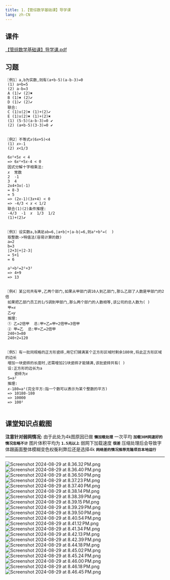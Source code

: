 ```yaml
---
title: 1.【管综数学基础课】导学课
lang: zh-CN
---
```


## 课件
[【管综数学基础课】导学课.pdf](..%2F..%2Fpublic%2Fmath%2F1.%E6%95%B0%E5%AD%A6-%E5%9F%BA%E7%A1%80%E7%9F%A5%E8%AF%86%2F1.%E3%80%90%E7%AE%A1%E7%BB%BC%E6%95%B0%E5%AD%A6%E5%9F%BA%E7%A1%80%E8%AF%BE%E3%80%91%E5%AF%BC%E5%AD%A6%E8%AF%BE%2F%E3%80%90%E7%AE%A1%E7%BB%BC%E6%95%B0%E5%AD%A6%E5%9F%BA%E7%A1%80%E8%AF%BE%E3%80%91%E5%AF%BC%E5%AD%A6%E8%AF%BE.pdf)

## 习题
```
〖例1〗a,b为实数,则有(a+b-5)(a-b-3)=0
 (1) a+b=5
 (2) a-b=3
 A (1)✔︎ (2)✖︎
 B (1)✖︎ (2)✔︎
 D (1)✔︎ (2)✔︎
 联合:
 C (1)x(2)✖︎ (1)+(2)✔︎
 E (1)x(2)✖︎ (1)+(2)✖︎
 (1) (5-5)(a-b-3)=0 ✔︎
 (2) (a+b-5)(3-3)=0 ✔︎
 
 
〖例2〗不等式𝑥(6𝑥+5)<4
 (1) 𝑥>-1
 (2) 𝑥<1/3
 
 6𝑥²+5𝑥 < 4
 => 6𝑥²+5𝑥-4 < 0
 因式分解十字相乘法:
 𝑥  常数
 2  -1
 3  4
 2x4+3x(-1)
 = 8-3
 = 5
 => (2𝑥-1)(3𝑥+4) < 0
 => -4/3 < 𝑥 < 1/2
 联合(1)(2)条件推理:
 -4/3  -1  𝑥  1/3  1/2 
 (1)+(2)✔︎
 
 
〖例3〗设实数a,b满足ab=6,|a+b|+|a-b|=6,则a²+b²=(  )
 取整数->特值法(容易计算的数)
 a=2
 b=3
 |2+3|+|2-3|
 = 5+1
 = 6
 
 a²+b²=2²+3²
 => 4+9
 => 13
 
 
〖例4〗某公司共有甲,乙两个部门,如果从甲部门调10人到乙部门,那么乙部了人数是甲部门的2倍
 如果把乙部门员工的1/5调到甲部门,那么两个部门的人数相等,该公司的总人数为( )
 甲=𝑥
 乙=𝑦
 推理:
 ① 乙=2倍甲  总:甲+乙=甲+2倍甲=3倍甲 
 ② 甲=乙  总:甲+乙=2倍甲
 240÷3=80
 240÷2=120
 

〖例5〗有一批同规格的正方形瓷砖,用它们铺满某个正方形区域时剩余180块,将此正方形区域的边长
 增加一块瓷砖的长度时,还需增加21块瓷砖才能铺满,该批瓷砖共有( )
 设:正方形的边长为a  
    瓷砖为𝑥
 S=a²
 推理:
 𝑥-180=a²(完全平方:指一个数可以表示为某个整数的平方)
 => 10180-180
 => 10000
 => 100²


```

## 课堂知识点截图
**注意针对弱网情况:** 由于此处为4k图原因已做 **`懒加载处理`** 一次平均 **`加载30M网速好的情况忽略不计`** 图片体积平均为 **`1.5兆以上`** 弱网下加载速度 **`很差`** 压缩处理后会导致字体跟画面整体模糊变色权衡利弊后还是选择4k **`网络差的情况推荐克隆项目本地运行`**

---
![Screenshot 2024-08-29 at 8.36.32 PM.png](..%2F..%2Fpublic%2Fmath%2F1.%E6%95%B0%E5%AD%A6-%E5%9F%BA%E7%A1%80%E7%9F%A5%E8%AF%86%2F1.%E3%80%90%E7%AE%A1%E7%BB%BC%E6%95%B0%E5%AD%A6%E5%9F%BA%E7%A1%80%E8%AF%BE%E3%80%91%E5%AF%BC%E5%AD%A6%E8%AF%BE%2FScreenshot%202024-08-29%20at%208.36.32%E2%80%AFPM.png)
![Screenshot 2024-08-29 at 8.36.40 PM.png](..%2F..%2Fpublic%2Fmath%2F1.%E6%95%B0%E5%AD%A6-%E5%9F%BA%E7%A1%80%E7%9F%A5%E8%AF%86%2F1.%E3%80%90%E7%AE%A1%E7%BB%BC%E6%95%B0%E5%AD%A6%E5%9F%BA%E7%A1%80%E8%AF%BE%E3%80%91%E5%AF%BC%E5%AD%A6%E8%AF%BE%2FScreenshot%202024-08-29%20at%208.36.40%E2%80%AFPM.png)
![Screenshot 2024-08-29 at 8.36.50 PM.png](..%2F..%2Fpublic%2Fmath%2F1.%E6%95%B0%E5%AD%A6-%E5%9F%BA%E7%A1%80%E7%9F%A5%E8%AF%86%2F1.%E3%80%90%E7%AE%A1%E7%BB%BC%E6%95%B0%E5%AD%A6%E5%9F%BA%E7%A1%80%E8%AF%BE%E3%80%91%E5%AF%BC%E5%AD%A6%E8%AF%BE%2FScreenshot%202024-08-29%20at%208.36.50%E2%80%AFPM.png)
![Screenshot 2024-08-29 at 8.37.23 PM.png](..%2F..%2Fpublic%2Fmath%2F1.%E6%95%B0%E5%AD%A6-%E5%9F%BA%E7%A1%80%E7%9F%A5%E8%AF%86%2F1.%E3%80%90%E7%AE%A1%E7%BB%BC%E6%95%B0%E5%AD%A6%E5%9F%BA%E7%A1%80%E8%AF%BE%E3%80%91%E5%AF%BC%E5%AD%A6%E8%AF%BE%2FScreenshot%202024-08-29%20at%208.37.23%E2%80%AFPM.png)
![Screenshot 2024-08-29 at 8.37.40 PM.png](..%2F..%2Fpublic%2Fmath%2F1.%E6%95%B0%E5%AD%A6-%E5%9F%BA%E7%A1%80%E7%9F%A5%E8%AF%86%2F1.%E3%80%90%E7%AE%A1%E7%BB%BC%E6%95%B0%E5%AD%A6%E5%9F%BA%E7%A1%80%E8%AF%BE%E3%80%91%E5%AF%BC%E5%AD%A6%E8%AF%BE%2FScreenshot%202024-08-29%20at%208.37.40%E2%80%AFPM.png)
![Screenshot 2024-08-29 at 8.38.14 PM.png](..%2F..%2Fpublic%2Fmath%2F1.%E6%95%B0%E5%AD%A6-%E5%9F%BA%E7%A1%80%E7%9F%A5%E8%AF%86%2F1.%E3%80%90%E7%AE%A1%E7%BB%BC%E6%95%B0%E5%AD%A6%E5%9F%BA%E7%A1%80%E8%AF%BE%E3%80%91%E5%AF%BC%E5%AD%A6%E8%AF%BE%2FScreenshot%202024-08-29%20at%208.38.14%E2%80%AFPM.png)
![Screenshot 2024-08-29 at 8.38.39 PM.png](..%2F..%2Fpublic%2Fmath%2F1.%E6%95%B0%E5%AD%A6-%E5%9F%BA%E7%A1%80%E7%9F%A5%E8%AF%86%2F1.%E3%80%90%E7%AE%A1%E7%BB%BC%E6%95%B0%E5%AD%A6%E5%9F%BA%E7%A1%80%E8%AF%BE%E3%80%91%E5%AF%BC%E5%AD%A6%E8%AF%BE%2FScreenshot%202024-08-29%20at%208.38.39%E2%80%AFPM.png)
![Screenshot 2024-08-29 at 8.39.15 PM.png](..%2F..%2Fpublic%2Fmath%2F1.%E6%95%B0%E5%AD%A6-%E5%9F%BA%E7%A1%80%E7%9F%A5%E8%AF%86%2F1.%E3%80%90%E7%AE%A1%E7%BB%BC%E6%95%B0%E5%AD%A6%E5%9F%BA%E7%A1%80%E8%AF%BE%E3%80%91%E5%AF%BC%E5%AD%A6%E8%AF%BE%2FScreenshot%202024-08-29%20at%208.39.15%E2%80%AFPM.png)
![Screenshot 2024-08-29 at 8.39.29 PM.png](..%2F..%2Fpublic%2Fmath%2F1.%E6%95%B0%E5%AD%A6-%E5%9F%BA%E7%A1%80%E7%9F%A5%E8%AF%86%2F1.%E3%80%90%E7%AE%A1%E7%BB%BC%E6%95%B0%E5%AD%A6%E5%9F%BA%E7%A1%80%E8%AF%BE%E3%80%91%E5%AF%BC%E5%AD%A6%E8%AF%BE%2FScreenshot%202024-08-29%20at%208.39.29%E2%80%AFPM.png)
![Screenshot 2024-08-29 at 8.39.50 PM.png](..%2F..%2Fpublic%2Fmath%2F1.%E6%95%B0%E5%AD%A6-%E5%9F%BA%E7%A1%80%E7%9F%A5%E8%AF%86%2F1.%E3%80%90%E7%AE%A1%E7%BB%BC%E6%95%B0%E5%AD%A6%E5%9F%BA%E7%A1%80%E8%AF%BE%E3%80%91%E5%AF%BC%E5%AD%A6%E8%AF%BE%2FScreenshot%202024-08-29%20at%208.39.50%E2%80%AFPM.png)
![Screenshot 2024-08-29 at 8.40.54 PM.png](..%2F..%2Fpublic%2Fmath%2F1.%E6%95%B0%E5%AD%A6-%E5%9F%BA%E7%A1%80%E7%9F%A5%E8%AF%86%2F1.%E3%80%90%E7%AE%A1%E7%BB%BC%E6%95%B0%E5%AD%A6%E5%9F%BA%E7%A1%80%E8%AF%BE%E3%80%91%E5%AF%BC%E5%AD%A6%E8%AF%BE%2FScreenshot%202024-08-29%20at%208.40.54%E2%80%AFPM.png)
![Screenshot 2024-08-29 at 8.41.12 PM.png](..%2F..%2Fpublic%2Fmath%2F1.%E6%95%B0%E5%AD%A6-%E5%9F%BA%E7%A1%80%E7%9F%A5%E8%AF%86%2F1.%E3%80%90%E7%AE%A1%E7%BB%BC%E6%95%B0%E5%AD%A6%E5%9F%BA%E7%A1%80%E8%AF%BE%E3%80%91%E5%AF%BC%E5%AD%A6%E8%AF%BE%2FScreenshot%202024-08-29%20at%208.41.12%E2%80%AFPM.png)
![Screenshot 2024-08-29 at 8.41.34 PM.png](..%2F..%2Fpublic%2Fmath%2F1.%E6%95%B0%E5%AD%A6-%E5%9F%BA%E7%A1%80%E7%9F%A5%E8%AF%86%2F1.%E3%80%90%E7%AE%A1%E7%BB%BC%E6%95%B0%E5%AD%A6%E5%9F%BA%E7%A1%80%E8%AF%BE%E3%80%91%E5%AF%BC%E5%AD%A6%E8%AF%BE%2FScreenshot%202024-08-29%20at%208.41.34%E2%80%AFPM.png)
![Screenshot 2024-08-29 at 8.42.13 PM.png](..%2F..%2Fpublic%2Fmath%2F1.%E6%95%B0%E5%AD%A6-%E5%9F%BA%E7%A1%80%E7%9F%A5%E8%AF%86%2F1.%E3%80%90%E7%AE%A1%E7%BB%BC%E6%95%B0%E5%AD%A6%E5%9F%BA%E7%A1%80%E8%AF%BE%E3%80%91%E5%AF%BC%E5%AD%A6%E8%AF%BE%2FScreenshot%202024-08-29%20at%208.42.13%E2%80%AFPM.png)
![Screenshot 2024-08-29 at 8.42.39 PM.png](..%2F..%2Fpublic%2Fmath%2F1.%E6%95%B0%E5%AD%A6-%E5%9F%BA%E7%A1%80%E7%9F%A5%E8%AF%86%2F1.%E3%80%90%E7%AE%A1%E7%BB%BC%E6%95%B0%E5%AD%A6%E5%9F%BA%E7%A1%80%E8%AF%BE%E3%80%91%E5%AF%BC%E5%AD%A6%E8%AF%BE%2FScreenshot%202024-08-29%20at%208.42.39%E2%80%AFPM.png)
![Screenshot 2024-08-29 at 8.44.18 PM.png](..%2F..%2Fpublic%2Fmath%2F1.%E6%95%B0%E5%AD%A6-%E5%9F%BA%E7%A1%80%E7%9F%A5%E8%AF%86%2F1.%E3%80%90%E7%AE%A1%E7%BB%BC%E6%95%B0%E5%AD%A6%E5%9F%BA%E7%A1%80%E8%AF%BE%E3%80%91%E5%AF%BC%E5%AD%A6%E8%AF%BE%2FScreenshot%202024-08-29%20at%208.44.18%E2%80%AFPM.png)
![Screenshot 2024-08-29 at 8.45.02 PM.png](..%2F..%2Fpublic%2Fmath%2F1.%E6%95%B0%E5%AD%A6-%E5%9F%BA%E7%A1%80%E7%9F%A5%E8%AF%86%2F1.%E3%80%90%E7%AE%A1%E7%BB%BC%E6%95%B0%E5%AD%A6%E5%9F%BA%E7%A1%80%E8%AF%BE%E3%80%91%E5%AF%BC%E5%AD%A6%E8%AF%BE%2FScreenshot%202024-08-29%20at%208.45.02%E2%80%AFPM.png)
![Screenshot 2024-08-29 at 8.45.24 PM.png](..%2F..%2Fpublic%2Fmath%2F1.%E6%95%B0%E5%AD%A6-%E5%9F%BA%E7%A1%80%E7%9F%A5%E8%AF%86%2F1.%E3%80%90%E7%AE%A1%E7%BB%BC%E6%95%B0%E5%AD%A6%E5%9F%BA%E7%A1%80%E8%AF%BE%E3%80%91%E5%AF%BC%E5%AD%A6%E8%AF%BE%2FScreenshot%202024-08-29%20at%208.45.24%E2%80%AFPM.png)
![Screenshot 2024-08-29 at 8.46.00 PM.png](..%2F..%2Fpublic%2Fmath%2F1.%E6%95%B0%E5%AD%A6-%E5%9F%BA%E7%A1%80%E7%9F%A5%E8%AF%86%2F1.%E3%80%90%E7%AE%A1%E7%BB%BC%E6%95%B0%E5%AD%A6%E5%9F%BA%E7%A1%80%E8%AF%BE%E3%80%91%E5%AF%BC%E5%AD%A6%E8%AF%BE%2FScreenshot%202024-08-29%20at%208.46.00%E2%80%AFPM.png)
![Screenshot 2024-08-29 at 8.46.18 PM.png](..%2F..%2Fpublic%2Fmath%2F1.%E6%95%B0%E5%AD%A6-%E5%9F%BA%E7%A1%80%E7%9F%A5%E8%AF%86%2F1.%E3%80%90%E7%AE%A1%E7%BB%BC%E6%95%B0%E5%AD%A6%E5%9F%BA%E7%A1%80%E8%AF%BE%E3%80%91%E5%AF%BC%E5%AD%A6%E8%AF%BE%2FScreenshot%202024-08-29%20at%208.46.18%E2%80%AFPM.png)
![Screenshot 2024-08-29 at 8.46.45 PM.png](..%2F..%2Fpublic%2Fmath%2F1.%E6%95%B0%E5%AD%A6-%E5%9F%BA%E7%A1%80%E7%9F%A5%E8%AF%86%2F1.%E3%80%90%E7%AE%A1%E7%BB%BC%E6%95%B0%E5%AD%A6%E5%9F%BA%E7%A1%80%E8%AF%BE%E3%80%91%E5%AF%BC%E5%AD%A6%E8%AF%BE%2FScreenshot%202024-08-29%20at%208.46.45%E2%80%AFPM.png)

